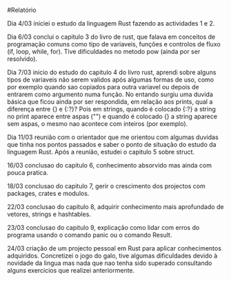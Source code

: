#Relatório

Dia 4/03
iniciei o estudo da linguagem Rust fazendo as actividades 1 e 2.

Dia 6/03
conclui o capitulo 3 do livro de rust, que falava em conceitos de programação comuns como tipo de variaveis, funções e controlos de fluxo (if, loop, while, for). Tive dificuldades no metodo pow (ainda por ser resolvido).

Dia 7/03
inicio do estudo do capitulo 4 do livro rust, aprendi sobre alguns tipos de variaveis não serem validos após algumas formas de uso, como por exemplo quando sao copiados para outra variavel ou depois de entrarem como argumento numa função. No entando surgiu uma duvida básica que ficou ainda por ser respondida, em relação aos prints, qual a diferença entre {} e {:?}? Pois em strings, quando é colocado {:?} a string no print aparece entre aspas ("") e quando é colocado {} a string aparece sem aspas, o mesmo nao acontece com inteiros (por exemplo).

Dia 11/03
reunião com o orientador que me orientou com algumas duvidas que tinha nos pontos passados e saber o ponto de situação do estudo da linguagem Rust. Após a reunião, estudei o capitulo 5 sobre struct.

16/03
conclusao do capitulo 6, conhecimento absorvido mas ainda com pouca pratica.

18/03
conclusao do capitulo 7, gerir o crescimento dos projectos com packages, crates e modulos.

22/03
conclusao do capitulo 8, adquirir conhecimento mais aprofundado de vetores, strings e hashtables.

23/03
conclusao do capitulo 9, explicação como lidar com erros do programa usando o comando panic ou o comando Result.

24/03
criação de um projecto pessoal em Rust para aplicar conhecimentos adquiridos. Concretizei o jogo do galo, tive algumas dificuldades devido à novidade da lingua mas nada que nao tenha sido superado consultando alguns exercicios que realizei anteriormente.

